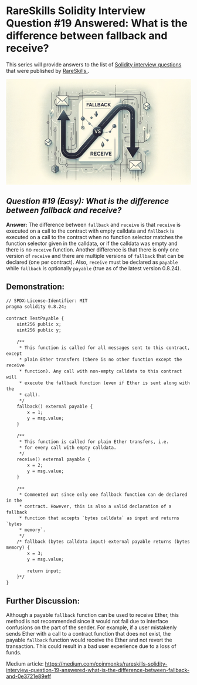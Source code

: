 # RareSkills Solidity Interview Question #19 Answered: What is the difference between fallback and receive?

This series will provide answers to the list of [Solidity interview questions](https://www.rareskills.io/post/solidity-interview-questions) that were published by [RareSkills.](https://www.rareskills.io/).

![Alt text](media/Question_19.png)

## *Question #19 (Easy): What is the difference between fallback and receive?*

**Answer:** The difference between `fallback` and `receive` is that `receive` is executed on a call to the contract with empty calldata and `fallback` is executed on a call to the contract when no function selector matches the function selector given in the calldata, or if the calldata was empty and there is no `receive` function. Another difference is that there is only one version of `receive` and there are multiple versions of `fallback` that can be declared (one per contract). Also, `receive` must be declared as `payable` while `fallback` is optionally `payable` (true as of the latest version 0.8.24).

## Demonstration:

```solidity
// SPDX-License-Identifier: MIT
pragma solidity 0.8.24;

contract TestPayable {
    uint256 public x;
    uint256 public y;

    /**
     * This function is called for all messages sent to this contract, except
     * plain Ether transfers (there is no other function except the receive
     * function). Any call with non-empty calldata to this contract will
     * execute the fallback function (even if Ether is sent along with the
     * call).
     */
    fallback() external payable {
        x = 1;
        y = msg.value;
    }

    /**
     * This function is called for plain Ether transfers, i.e.
     * for every call with empty calldata.
     */
    receive() external payable {
        x = 2;
        y = msg.value;
    }

    /**
     * Commented out since only one fallback function can de declared in the
     * contract. However, this is also a valid declaration of a fallback
     * function that accepts `bytes calldata` as input and returns `bytes
     * memory`.
     */
    /* fallback (bytes calldata input) external payable returns (bytes memory) {
        x = 3;
        y = msg.value;

        return input;
    }*/
}
```

## Further Discussion:

Although a payable `fallback` function can be used to receive Ether, this method is not recommended since it would not fail due to interface confusions on the part of the sender. For example, if a user mistakenly sends Ether with a call to a contract function that does not exist, the payable `fallback` function would receive the Ether and not revert the transaction. This could result in a bad user experience due to a loss of funds.

Medium article: https://medium.com/coinmonks/rareskills-solidity-interview-question-19-answered-what-is-the-difference-between-fallback-and-0e3721e89eff